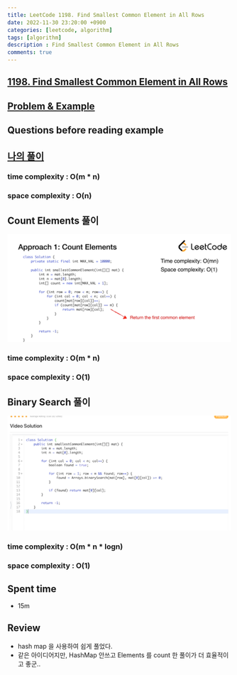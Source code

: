 ```yaml
---
title: LeetCode 1198. Find Smallest Common Element in All Rows
date: 2022-11-30 23:20:00 +0900
categories: [leetcode, algorithm]
tags: [algorithm]
description : Find Smallest Common Element in All Rows
comments: true
---
```


## [1198. Find Smallest Common Element in All Rows](https://leetcode.com/problems/find-smallest-common-element-in-all-rows/)

## [Problem & Example](https://github.com/ssang1105/LeetCode/tree/master/1198-find-smallest-common-element-in-all-rows)


## Questions before reading example

## [나의 풀이](https://github.com/ssang1105/LeetCode/blob/master/1198-find-smallest-common-element-in-all-rows/1198-find-smallest-common-element-in-all-rows.java)
### time complexity : O(m * n)
### space complexity : O(n)
## Count Elements 풀이
![img.png](../resources/image/LeetCode-1198-CountElements.png)
### time complexity : O(m * n)
### space complexity : O(1)

## Binary Search 풀이
![img.png](../resources/image/LeetCode-1198-BinarySearch.png)
### time complexity : O(m * n * logn)
### space complexity : O(1)

## Spent time
* 15m

## Review
* hash map 을 사용하여 쉽게 풀었다.
* 같은 아이디어지만, HashMap 안쓰고 Elements 를 count 한 풀이가 더 효율적이고 좋군..
